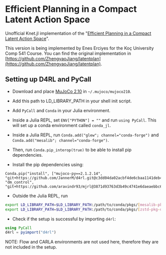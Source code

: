 # Efficient Planning in a Compact Latent Action Space

Unofficial Knet.jl implementation of the "[Efficient Planning in a Compact Latent Action Space](https://arxiv.org/abs/2208.10291)".

This version is being implemented by Enes Erciyes for the Koç University Comp 541 Course. You can find the original implementation in [https://github.com/ZhengyaoJiang/latentplan](https://github.com/ZhengyaoJiang/latentplan).


## Setting up D4RL and PyCall

* Download and place [MuJoCo 2.10](https://mujoco.org/download/mujoco210-linux-x86_64.tar.gz) in `~/.mujoco/mujoco210`.
* Add this path to LD_LIBRARY_PATH in your shell init script. 
* Add `PyCall` and `Conda` in your Julia environment.
* Inside a Julia REPL, set `ENV["PYTHON"] = ""` and run `using PyCall`. This will set up a conda environment called `conda_jl`. 

* Inside a Julia REPL, run `Conda.add("glew"; channel="conda-forge")` and `Conda.add("mesalib"; channel="conda-forge")`.
* Then, run `Conda.pip_interop(true)` to be able to install pip dependencies.
* Install the pip dependencies using:
```
Conda.pip("install", ["mujoco-py==2.1.2.14", "git+https://github.com/JannerM/d4rl.git@c3dd04da02acbf4de6cbaa1141deb4f958f03ca9", "dm_control", "git+https://github.com/aravindr93/mjrl@3871d93763d3b49c4741e6daeaebbc605fe140dc"])
```
* Outside the Julia REPL, run
```bash
export LD_LIBRARY_PATH=$LD_LIBRARY_PATH:/path/to/conda/pkgs/[mesalib-pkg-dir]/lib
export LD_LIBRARY_PATH=$LD_LIBRARY_PATH:/path/to/conda/pkgs/[zstd-pkg-dir]/lib
```
* Check if the setup is successful by importing `d4rl`:
```julia
using PyCall
d4rl = pyimport("d4rl")
```
NOTE: Flow and CARLA environments are not used here, therefore they are not included in the setup.

